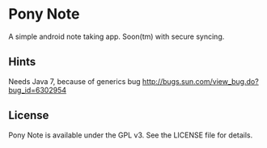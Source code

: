 # Pony Note

A simple android note taking app. Soon(tm) with secure syncing.

## Hints

Needs Java 7, because of generics bug http://bugs.sun.com/view_bug.do?bug_id=6302954

## License

Pony Note is available under the GPL v3. See the LICENSE file for details.
